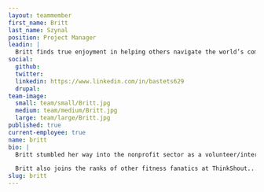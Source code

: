 ```yaml
---
layout: teammember
first_name: Britt
last_name: Szynal
position: Project Manager
leadin: |
  Britt finds true enjoyment in helping others navigate the world’s complexities in order to put inspiration into action. And if anyone can put things into action, it’s someone who can squat 230lbs...which incidentally, is something Britt can do.
social:
  github:
  twitter:
  linkedin: https://www.linkedin.com/in/bastets629
  drupal:
team-image:
  small: team/small/Britt.jpg
  medium: team/medium/Britt.jpg
  large: team/large/Britt.jpg
published: true
current-employee: true
name: britt
bio: |
  Britt stumbled her way into the nonprofit sector as a volunteer/intern for a fledgling nonprofit back in 2008. From there, she took on roles as a grant manager and more traditional fundraising roles at a number of organizations. She even went on to receive a Professional Certificate in Nonprofit Fundraising from the Willamette Valley Development Officers (WVDO) and PSU; and she’s a founding board member of YNPN Portland. If you can't tell by now, Britt likes to keep busy (seriously, SO busy!), so she also pursued her MBA while she was Development Director of Harper’s Playground.

  Britt also joins the ranks of other fitness fanatics at ThinkShout...she’s into crossfit, powerlifting, plays soccer and (occasionally) makes time to run and practice yoga. Sounds like our 2 o’clock planking crew has a new member!
slug: britt
---
```


